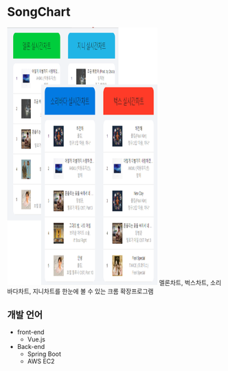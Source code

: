 ﻿# SongChart
<img src="https://github.com/tmdgjs/SongChart/blob/master/img/SongChartimage.png" width="350" height="600" />
멜론차트, 벅스차트, 소리바다차트, 지니차트를 한눈에 볼 수 있는 크롬 확장프로그램

## 개발 언어

 - front-end
	 - Vue.js
 - Back-end
	 - Spring Boot
	 - AWS EC2

